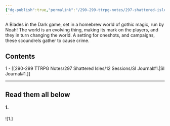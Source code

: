 ```yaml
---
{"dg-publish":true,"permalink":"/290-299-ttrpg-notes/297-shattered-isles/12-sessions/si-journal/"}
---
```



A Blades in the Dark game, set in a homebrew world of gothic magic, run by Noah!
The world is an evolving thing, making its mark on the players, and they in turn changing the world. A setting for oneshots, and campaigns, these scoundrels gather to cause crime.



## Contents

1 - [[290-299 TTRPG Notes/297 Shattered Isles/12 Sessions/SI Journal#1.\|SI Journal#1.]]


****

## Read them all below

#### 1. 
![1.]